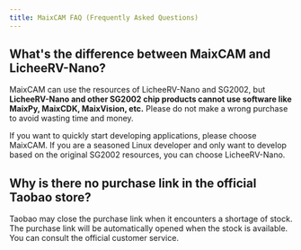 ```yaml
---
title: MaixCAM FAQ (Frequently Asked Questions)
---
```


## What's the difference between MaixCAM and LicheeRV-Nano?

MaixCAM can use the resources of LicheeRV-Nano and SG2002, but **LicheeRV-Nano and other SG2002 chip products cannot use software like MaixPy, MaixCDK, MaixVision, etc.** Please do not make a wrong purchase to avoid wasting time and money.

If you want to quickly start developing applications, please choose MaixCAM. If you are a seasoned Linux developer and only want to develop based on the original SG2002 resources, you can choose LicheeRV-Nano.

## Why is there no purchase link in the official Taobao store?

Taobao may close the purchase link when it encounters a shortage of stock. The purchase link will be automatically opened when the stock is available. You can consult the official customer service.

